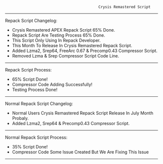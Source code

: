                                                Crysis Remastered Script
*************************************************************************************************
Repack Script Changelog:
- Crysis Remastered APEX Repack Script 65% Done.
- Repack Script Are Testing Process 65% Done.
- This Script Only Using In Repack Developer.
- This Month To Release In Crysis Remastered Repack Script.
- Added Lzma2, Srep64, FreeArc 0.67 & Precomp0.43 Compressor Script.
- Removed Lzma & Srep Compressor Script Code Line.
*************************************************************************************************
 Repack Script Process:
- 65% Script Done!
- Compressor Code Adding Successfully!
- Testing Process Done!
**************************************************************************************************
Normal Repack Script Changelog:
- Normal Users Crysis Remastered Repack Script Release In July Month Probaly.
- Added Lzma2, Srep64 & Precomp0.43 Compressor Script.
***************************************************************************************************
Normal Repack Script Process:
- 35% Script Done!
- Compressor Code Some Issue Created But We Are Fixing This Issue 
***************************************************************************************************
